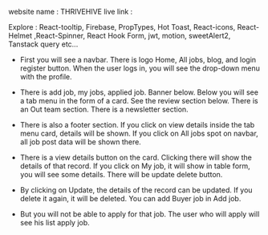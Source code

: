
website name : THRIVEHIVE
live link : 

Explore : React-tooltip, Firebase, PropTypes, Hot Toast, React-icons, React-Helmet ,React-Spinner, React Hook Form, jwt, motion, sweetAlert2, Tanstack query etc...

* First you will see a navbar.  There is logo Home, All jobs, blog, and login register button.  When the user logs in, you will see the drop-down menu with the profile. 

* There is add job, my jobs, applied job.  Banner below.  Below you will see a tab menu in the form of a card.  See the review section below.  There is an Out team section.  There is a newsletter section.

* There is also a footer section.  If you click on view details inside the tab menu card, details will be shown.  If you click on All jobs spot on navbar, all job post data will be shown there.  

* There is a view details button on the card.  Clicking there will show the details of that record.  If you click on My job, it will show in table form, you will see some details.  There will be update delete button. 

* By clicking on Update, the details of the record can be updated.  If you delete it again, it will be deleted. You can add Buyer job in Add job.  

* But you will not be able to apply for that job.  The user who will apply will see his list apply job.
